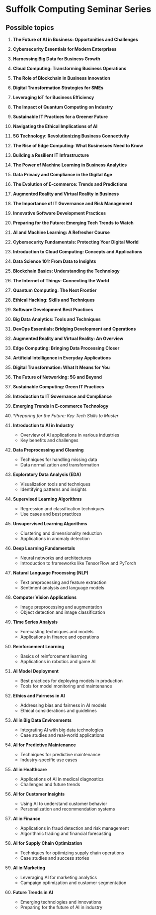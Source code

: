 # Suffolk Computing Seminar Series



## Possible topics

1. **The Future of AI in Business: Opportunities and Challenges**
2. **Cybersecurity Essentials for Modern Enterprises**
3. **Harnessing Big Data for Business Growth**
4. **Cloud Computing: Transforming Business Operations**
5. **The Role of Blockchain in Business Innovation**
6. **Digital Transformation Strategies for SMEs**
7. **Leveraging IoT for Business Efficiency**
8. **The Impact of Quantum Computing on Industry**
9. **Sustainable IT Practices for a Greener Future**
10. **Navigating the Ethical Implications of AI**
11. **5G Technology: Revolutionizing Business Connectivity**
12. **The Rise of Edge Computing: What Businesses Need to Know**
13. **Building a Resilient IT Infrastructure**
14. **The Power of Machine Learning in Business Analytics**
15. **Data Privacy and Compliance in the Digital Age**
16. **The Evolution of E-commerce: Trends and Predictions**
17. **Augmented Reality and Virtual Reality in Business**
18. **The Importance of IT Governance and Risk Management**
19. **Innovative Software Development Practices**
20. **Preparing for the Future: Emerging Tech Trends to Watch**

1. **AI and Machine Learning: A Refresher Course**
2. **Cybersecurity Fundamentals: Protecting Your Digital World**
3. **Introduction to Cloud Computing: Concepts and Applications**
4. **Data Science 101: From Data to Insights**
5. **Blockchain Basics: Understanding the Technology**
6. **The Internet of Things: Connecting the World**
7. **Quantum Computing: The Next Frontier**
8. **Ethical Hacking: Skills and Techniques**
9. **Software Development Best Practices**
10. **Big Data Analytics: Tools and Techniques**
11. **DevOps Essentials: Bridging Development and Operations**
12. **Augmented Reality and Virtual Reality: An Overview**
13. **Edge Computing: Bringing Data Processing Closer**
14. **Artificial Intelligence in Everyday Applications**
15. **Digital Transformation: What It Means for You**
16. **The Future of Networking: 5G and Beyond**
17. **Sustainable Computing: Green IT Practices**
18. **Introduction to IT Governance and Compliance**
19. **Emerging Trends in E-commerce Technology**
20. **Preparing for the Future: Key Tech Skills to Master*

1. **Introduction to AI in Industry**
   - Overview of AI applications in various industries
   - Key benefits and challenges

2. **Data Preprocessing and Cleaning**
   - Techniques for handling missing data
   - Data normalization and transformation

3. **Exploratory Data Analysis (EDA)**
   - Visualization tools and techniques
   - Identifying patterns and insights

4. **Supervised Learning Algorithms**
   - Regression and classification techniques
   - Use cases and best practices

5. **Unsupervised Learning Algorithms**
   - Clustering and dimensionality reduction
   - Applications in anomaly detection

6. **Deep Learning Fundamentals**
   - Neural networks and architectures
   - Introduction to frameworks like TensorFlow and PyTorch

7. **Natural Language Processing (NLP)**
   - Text preprocessing and feature extraction
   - Sentiment analysis and language models

8. **Computer Vision Applications**
   - Image preprocessing and augmentation
   - Object detection and image classification

9. **Time Series Analysis**
   - Forecasting techniques and models
   - Applications in finance and operations

10. **Reinforcement Learning**
    - Basics of reinforcement learning
    - Applications in robotics and game AI

11. **AI Model Deployment**
    - Best practices for deploying models in production
    - Tools for model monitoring and maintenance

12. **Ethics and Fairness in AI**
    - Addressing bias and fairness in AI models
    - Ethical considerations and guidelines

13. **AI in Big Data Environments**
    - Integrating AI with big data technologies
    - Case studies and real-world applications

14. **AI for Predictive Maintenance**
    - Techniques for predictive maintenance
    - Industry-specific use cases

15. **AI in Healthcare**
    - Applications of AI in medical diagnostics
    - Challenges and future trends

16. **AI for Customer Insights**
    - Using AI to understand customer behavior
    - Personalization and recommendation systems

17. **AI in Finance**
    - Applications in fraud detection and risk management
    - Algorithmic trading and financial forecasting

18. **AI for Supply Chain Optimization**
    - Techniques for optimizing supply chain operations
    - Case studies and success stories

19. **AI in Marketing**
    - Leveraging AI for marketing analytics
    - Campaign optimization and customer segmentation

20. **Future Trends in AI**
    - Emerging technologies and innovations
    - Preparing for the future of AI in industry
